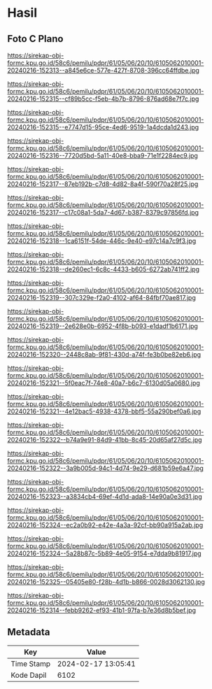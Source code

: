 # Hasil

## Foto C Plano

https://sirekap-obj-formc.kpu.go.id/58c6/pemilu/pdpr/61/05/06/20/10/6105062010001-20240216-152313--a845e6ce-577e-427f-8708-396cc64ffdbe.jpg

https://sirekap-obj-formc.kpu.go.id/58c6/pemilu/pdpr/61/05/06/20/10/6105062010001-20240216-152315--cf89b5cc-f5eb-4b7b-8796-876ad68e7f7c.jpg

https://sirekap-obj-formc.kpu.go.id/58c6/pemilu/pdpr/61/05/06/20/10/6105062010001-20240216-152315--e7747d15-95ce-4ed6-9519-1a4dcda1d243.jpg

https://sirekap-obj-formc.kpu.go.id/58c6/pemilu/pdpr/61/05/06/20/10/6105062010001-20240216-152316--7720d5bd-5a11-40e8-bba9-71e1f2284ec9.jpg

https://sirekap-obj-formc.kpu.go.id/58c6/pemilu/pdpr/61/05/06/20/10/6105062010001-20240216-152317--87eb192b-c7d8-4d82-8a4f-590f70a28f25.jpg

https://sirekap-obj-formc.kpu.go.id/58c6/pemilu/pdpr/61/05/06/20/10/6105062010001-20240216-152317--c17c08a1-5da7-4d67-b387-8379c97856fd.jpg

https://sirekap-obj-formc.kpu.go.id/58c6/pemilu/pdpr/61/05/06/20/10/6105062010001-20240216-152318--1ca6151f-54de-446c-9e40-e97c14a7c9f3.jpg

https://sirekap-obj-formc.kpu.go.id/58c6/pemilu/pdpr/61/05/06/20/10/6105062010001-20240216-152318--de260ec1-6c8c-4433-b605-6272ab741ff2.jpg

https://sirekap-obj-formc.kpu.go.id/58c6/pemilu/pdpr/61/05/06/20/10/6105062010001-20240216-152319--307c329e-f2a0-4102-af64-84fbf70ae817.jpg

https://sirekap-obj-formc.kpu.go.id/58c6/pemilu/pdpr/61/05/06/20/10/6105062010001-20240216-152319--2e628e0b-6952-4f8b-b093-e1dadf1b6171.jpg

https://sirekap-obj-formc.kpu.go.id/58c6/pemilu/pdpr/61/05/06/20/10/6105062010001-20240216-152320--2448c8ab-9f81-430d-a74f-fe3b0be82eb6.jpg

https://sirekap-obj-formc.kpu.go.id/58c6/pemilu/pdpr/61/05/06/20/10/6105062010001-20240216-152321--5f0eac7f-74e8-40a7-b6c7-6130d05a0680.jpg

https://sirekap-obj-formc.kpu.go.id/58c6/pemilu/pdpr/61/05/06/20/10/6105062010001-20240216-152321--4e12bac5-4938-4378-bbf5-55a290bef0a6.jpg

https://sirekap-obj-formc.kpu.go.id/58c6/pemilu/pdpr/61/05/06/20/10/6105062010001-20240216-152322--b74a9e91-84d9-41bb-8c45-20d65af27d5c.jpg

https://sirekap-obj-formc.kpu.go.id/58c6/pemilu/pdpr/61/05/06/20/10/6105062010001-20240216-152322--3a9b005d-94c1-4d74-9e29-d681b59e6a47.jpg

https://sirekap-obj-formc.kpu.go.id/58c6/pemilu/pdpr/61/05/06/20/10/6105062010001-20240216-152323--a3834cb4-69ef-4d1d-ada8-14e90a0e3d31.jpg

https://sirekap-obj-formc.kpu.go.id/58c6/pemilu/pdpr/61/05/06/20/10/6105062010001-20240216-152324--ec2a0b92-e42e-4a3a-92cf-bb90a915a2ab.jpg

https://sirekap-obj-formc.kpu.go.id/58c6/pemilu/pdpr/61/05/06/20/10/6105062010001-20240216-152324--5a28b87c-5b89-4e05-9154-e7dda9b81917.jpg

https://sirekap-obj-formc.kpu.go.id/58c6/pemilu/pdpr/61/05/06/20/10/6105062010001-20240216-152325--05405e80-f28b-4d1b-b866-0028d3062130.jpg

https://sirekap-obj-formc.kpu.go.id/58c6/pemilu/pdpr/61/05/06/20/10/6105062010001-20240216-152314--febb9262-ef93-41b1-97fa-b7e36d8b5bef.jpg


## Metadata

| Key        | Value               |
| ---------- | ------------------- |
| Time Stamp | 2024-02-17 13:05:41 |
| Kode Dapil | 6102                |



